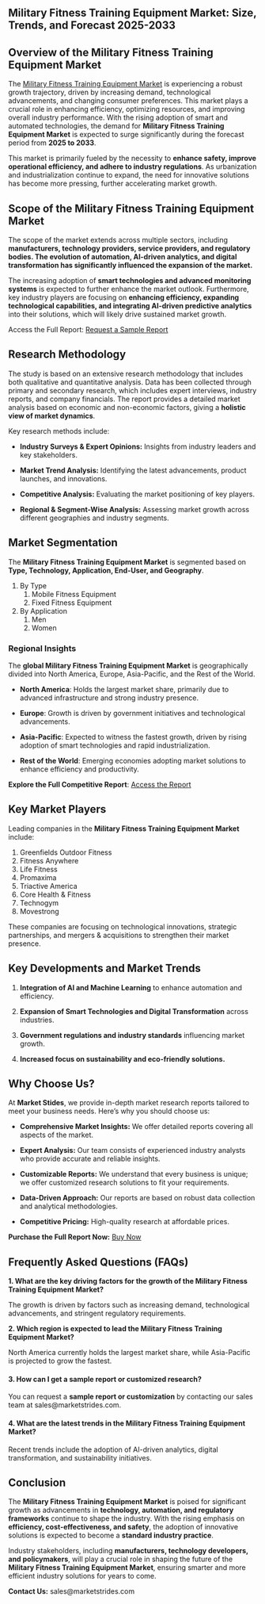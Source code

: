 <h2>Military Fitness Training Equipment Market: Size, Trends, and Forecast 2025-2033</h2>
<h2>Overview of the Military Fitness Training Equipment Market</h2>
<p>The <a href="https://marketstrides.com/report/military-fitness-training-equipment-market">Military Fitness Training Equipment Market</a>&nbsp;is experiencing a robust growth trajectory, driven by increasing demand, technological advancements, and changing consumer preferences. This market plays a crucial role in enhancing efficiency, optimizing resources, and improving overall industry performance. With the rising adoption of smart and automated technologies, the demand for <strong>Military Fitness Training Equipment Market</strong> is expected to surge significantly during the forecast period from <strong>2025 to 2033</strong>.</p>
<p>This market is primarily fueled by the necessity to <strong>enhance safety, improve operational efficiency, and adhere to industry regulations</strong>. As urbanization and industrialization continue to expand, the need for innovative solutions has become more pressing, further accelerating market growth.</p>
<h2>Scope of the Military Fitness Training Equipment Market</h2>
<p>The scope of the market extends across multiple sectors, including <strong>manufacturers, technology providers, service providers, and regulatory bodies. The evolution of <strong>automation, AI-driven analytics, and digital transformation</strong> has significantly influenced the expansion of the market.</strong></p>
<p>The increasing adoption of <strong>smart technologies and advanced monitoring systems</strong> is expected to further enhance the market outlook. Furthermore, key industry players are focusing on <strong>enhancing efficiency, expanding technological capabilities, and integrating AI-driven predictive analytics</strong> into their solutions, which will likely drive sustained market growth.</p>
<p>Access the Full Report:&nbsp;<a href="https://marketstrides.com/request-sample/military-fitness-training-equipment-market">Request a Sample Report</a></p>
<h2>Research Methodology</h2>
<p>The study is based on an extensive research methodology that includes both qualitative and quantitative analysis. Data has been collected through primary and secondary research, which includes expert interviews, industry reports, and company financials. The report provides a detailed market analysis based on economic and non-economic factors, giving a <strong>holistic view of market dynamics</strong>.</p>
<p>Key research methods include:</p>
<ul>
<li>
<p><strong>Industry Surveys &amp; Expert Opinions:</strong> Insights from industry leaders and key stakeholders.</p>
</li>
<li>
<p><strong>Market Trend Analysis:</strong> Identifying the latest advancements, product launches, and innovations.</p>
</li>
<li>
<p><strong>Competitive Analysis:</strong> Evaluating the market positioning of key players.</p>
</li>
<li>
<p><strong>Regional &amp; Segment-Wise Analysis:</strong> Assessing market growth across different geographies and industry segments.</p>
</li>
</ul>
<h2>Market Segmentation</h2>
<p>The <strong>Military Fitness Training Equipment Market</strong> is segmented based on <strong>Type, Technology, Application, End-User, and Geography</strong>.</p>
<ol>
<li>By Type
<ol>
<li>Mobile Fitness Equipment</li>
<li>Fixed Fitness Equipment</li>
</ol>
</li>
<li>By Application
<ol>
<li>Men</li>
<li>Women</li>
</ol>
</li>
</ol>
<h3><strong>Regional Insights</strong></h3>
<p>The <strong>global Military Fitness Training Equipment Market</strong> is geographically divided into North America, Europe, Asia-Pacific, and the Rest of the World.</p>
<ul data-spread="">
<li>
<p><strong>North America</strong>: Holds the largest market share, primarily due to advanced infrastructure and strong industry presence.</p>
</li>
<li>
<p><strong>Europe</strong>: Growth is driven by government initiatives and technological advancements.</p>
</li>
<li>
<p><strong>Asia-Pacific</strong>: Expected to witness the fastest growth, driven by rising adoption of smart technologies and rapid industrialization.</p>
</li>
<li>
<p><strong>Rest of the World</strong>: Emerging economies adopting market solutions to enhance efficiency and productivity.</p>
</li>
</ul>
<p><strong>Explore the Full Competitive Report</strong>:&nbsp;<a href="https://marketstrides.com/report/military-fitness-training-equipment-market">Access the Report</a></p>
<h2>Key Market Players</h2>
<p>Leading companies in the <strong>Military Fitness Training Equipment Market</strong> include:</p>
<ol>
<li>Greenfields Outdoor Fitness</li>
<li>Fitness Anywhere</li>
<li>Life Fitness</li>
<li>Promaxima</li>
<li>Triactive America</li>
<li>Core Health &amp; Fitness</li>
<li>Technogym</li>
<li>Movestrong</li>
</ol>
<p>These companies are focusing on technological innovations, strategic partnerships, and mergers &amp; acquisitions to strengthen their market presence.</p>
<h2>Key Developments and Market Trends</h2>
<ol>
<li>
<p><strong>Integration of AI and Machine Learning</strong> to enhance automation and efficiency.</p>
</li>
<li>
<p><strong>Expansion of Smart Technologies and Digital Transformation</strong> across industries.</p>
</li>
<li>
<p><strong>Government regulations and industry standards</strong> influencing market growth.</p>
</li>
<li>
<p><strong>Increased focus on sustainability and eco-friendly solutions.</strong></p>
</li>
</ol>
<h2>Why Choose Us?</h2>
<p>At <strong>Market Stides</strong>, we provide in-depth market research reports tailored to meet your business needs. Here&rsquo;s why you should choose us:</p>
<ul>
<li>
<p><strong>Comprehensive Market Insights:</strong> We offer detailed reports covering all aspects of the market.</p>
</li>
<li>
<p><strong>Expert Analysis:</strong> Our team consists of experienced industry analysts who provide accurate and reliable insights.</p>
</li>
<li>
<p><strong>Customizable Reports:</strong> We understand that every business is unique; we offer customized research solutions to fit your requirements.</p>
</li>
<li>
<p><strong>Data-Driven Approach:</strong> Our reports are based on robust data collection and analytical methodologies.</p>
</li>
<li>
<p><strong>Competitive Pricing:</strong> High-quality research at affordable prices.</p>
</li>
</ul>
<p><strong>Purchase the Full Report Now:</strong>&nbsp;<a href="https://marketstrides.com/buyNow/military-fitness-training-equipment-market?price=single_price">Buy Now</a></p>
<h2>Frequently Asked Questions (FAQs)</h2>
<p><strong>1. What are the key driving factors for the growth of the Military Fitness Training Equipment Market?</strong></p>
<p>The growth is driven by factors such as increasing demand, technological advancements, and stringent regulatory requirements.</p>
<p><strong>2.</strong><strong> Which region is expected to lead the Military Fitness Training Equipment Market?</strong></p>
<p>North America currently holds the largest market share, while Asia-Pacific is projected to grow the fastest.</p>
<h4><strong>3. How can I get a sample report or customized research?</strong></h4>
<p>You can request a <strong>sample report or customization</strong> by contacting our sales team at sales@marketstrides.com.</p>
<h4><strong>4. What are the latest trends in the Military Fitness Training Equipment Market?</strong></h4>
<p>Recent trends include the adoption of AI-driven analytics, digital transformation, and sustainability initiatives.</p>
<h2>Conclusion</h2>
<p>The <strong>Military Fitness Training Equipment Market</strong> is poised for significant growth as advancements in <strong>technology, automation, and regulatory frameworks</strong> continue to shape the industry. With the rising emphasis on <strong>efficiency, cost-effectiveness, and safety</strong>, the adoption of innovative solutions is expected to become a <strong>standard industry practice</strong>.</p>
<p>Industry stakeholders, including <strong>manufacturers, technology developers, and policymakers</strong>, will play a crucial role in shaping the future of the <strong>Military Fitness Training Equipment Market</strong>, ensuring smarter and more efficient industry solutions for years to come.</p>
<p><strong>Contact Us:</strong>&nbsp;<a>sales@marketstrides.com</a></p>

